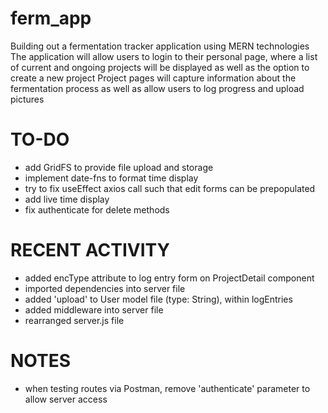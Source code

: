 # ferm_app
Building out a fermentation tracker application using MERN technologies
The application will allow users to login to their personal page, where a list of current and ongoing projects will be displayed as well as the option to create a new project
Project pages will capture information about the fermentation process as well as allow users to log progress and upload pictures

# TO-DO
 - add GridFS to provide file upload and storage
 - implement date-fns to format time display
 - try to fix useEffect axios call such that edit forms can be prepopulated
 - add live time display
 - fix authenticate for delete methods

# RECENT ACTIVITY
- added encType attribute to log entry form on ProjectDetail component
- imported dependencies into server file
- added 'upload' to User model file (type: String), within logEntries
- added middleware into server file
- rearranged server.js file

# NOTES
- when testing routes via Postman, remove 'authenticate' parameter to allow server access
